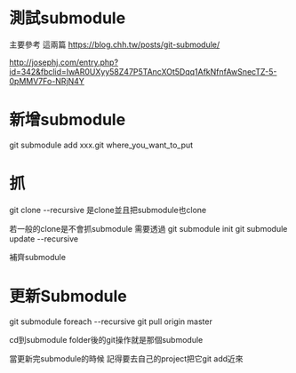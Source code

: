# 測試submodule

主要參考 這兩篇
https://blog.chh.tw/posts/git-submodule/

http://josephj.com/entry.php?id=342&fbclid=IwAR0UXyy58Z47P5TAncXOt5Dqq1AfkNfnfAwSnecTZ-5-0pMMV7Fo-NRjN4Y

# 新增submodule
git submodule add xxx.git where_you_want_to_put

# 抓
git clone --recursive 是clone並且把submodule也clone

若一般的clone是不會抓submodule
需要透過
git submodule init
git submodule update --recursive

補齊submodule

# 更新Submodule

git submodule foreach --recursive git pull origin master

cd到submodule folder後的git操作就是那個submodule

當更新完submodule的時候 記得要去自己的project把它git add近來

